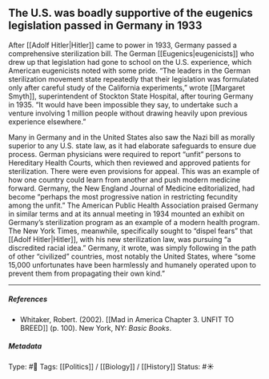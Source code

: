 ## The U.S. was boadly supportive of the eugenics legislation passed in Germany in 1933 # 

After [[Adolf Hitler|Hitler]] came to power in 1933, Germany passed a comprehensive sterilization bill. The German [[Eugenics|eugenicists]] who drew up that legislation had gone to school on the U.S. experience, which American eugenicists noted with some pride. “The leaders in the German sterilization movement state repeatedly that their legislation was formulated only after careful study of the California experiments,” wrote [[Margaret Smyth]], superintendent of Stockton State Hospital, after touring Germany in 1935. “It would have been impossible they say, to undertake such a venture involving 1 million people without drawing heavily upon previous experience elsewhere.”

Many in Germany and in the United States also saw the Nazi bill as morally superior to any U.S. state law, as it had elaborate safeguards to ensure due process. German physicians were required to report “unfit” persons to Hereditary Health Courts, which then reviewed and approved patients for sterilization. There were even provisions for appeal. This was an example of how one country could learn from another and push modern medicine forward. Germany, the New England Journal of Medicine editorialized, had become “perhaps the most progressive nation in restricting fecundity among the unfit.” The American Public Health Association praised Germany in similar terms and at its annual meeting in 1934 mounted an exhibit on Germany’s sterilization program as an example of a modern health program. The New York Times, meanwhile, specifically sought to “dispel fears” that [[Adolf Hitler|Hitler]], with his new sterilization law, was pursuing “a discredited racial idea.” Germany, it wrote, was simply following in the path of other “civilized” countries, most notably the United States, where “some 15,000 unfortunates have been harmlessly and humanely operated upon to prevent them from propagating their own kind.”

___

##### References

- Whitaker, Robert. (2002). [[Mad in America Chapter 3. UNFIT TO BREED]] (p. 100). New York, NY: _Basic Books_.

##### Metadata

Type: #🔴 
Tags: [[Politics]] / [[Biology]] / [[History]] 
Status: #☀️ 